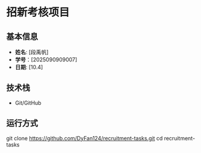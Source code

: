 # 招新考核项目

## 基本信息
- **姓名**: [段禹帆]
- **学号**：[2025090909007]
- **日期**: [10.4]

## 技术栈
- Git/GitHub

## 运行方式
git clone https://github.com/DyFan124/recruitment-tasks.git
cd recruitment-tasks